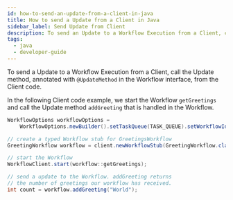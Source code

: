 ```yaml
---
id: how-to-send-an-update-from-a-client-in-java
title: How to send a Update from a Client in Java
sidebar_label: Send Update from Client
description: To send an Update to a Workflow Execution from a Client, call the Update method, annotated with `@UpdateMethod` in the Workflow interface, from the Client code.
tags:
  - java
  - developer-guide
---
```


To send a Update to a Workflow Execution from a Client, call the Update method, annotated with `@UpdateMethod` in the Workflow interface, from the Client code.

In the following Client code example, we start the Workflow `getGreetings` and call the Update method `addGreeting` that is handled in the Workflow.

```java
WorkflowOptions workflowOptions =
    WorkflowOptions.newBuilder().setTaskQueue(TASK_QUEUE).setWorkflowId(WORKFLOW_ID).build();

// create a typed Workflow stub for GreetingsWorkflow
GreetingWorkflow workflow = client.newWorkflowStub(GreetingWorkflow.class, workflowOptions);

// start the Workflow
WorkflowClient.start(workflow::getGreetings);

// send a update to the Workflow. addGreeting returns
// the number of greetings our workflow has received.
int count = workflow.addGreeting("World");
```
